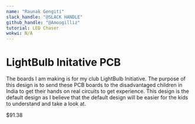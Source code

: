 ```yaml
---
name: "Raunak Gengiti"
slack_handle: "@SLACK HANDLE"
github_handle: "@Amoogilliz"
tutorial: LED Chaser
wokwi: N/A
---
```



# LightBulb Initative PCB 

<!-- Describe your board in 2-3 sentences. What are you making? What will it do? -->
The boards I am making is for my club LightBulb Initiative. The purpose of this design is to send these PCB boards to the disadvantaged children in India to get their hands on real circuits to get experience. This design is the default design as I believe that the default design will be easier for the kids to understand and take a look at. 
<!-- How much is it going to cost? -->
$91.38
